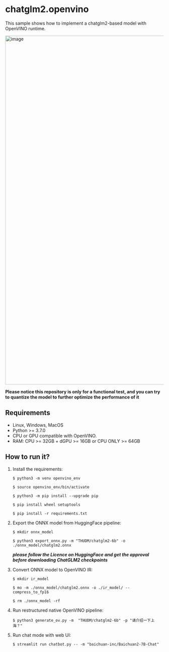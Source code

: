 # chatglm2.openvino

This sample shows how to implement a chatglm2-based model with OpenVINO runtime.


<img width="1110" alt="image" src="https://github.com/OpenVINO-dev-contest/chatglm2.openvino/assets/91237924/6cdfbc45-f70c-42d4-b748-27113d8fe3a8">


**Please notice this repository is only for a functional test, and you can try to quantize the model to further optimize the performance of it**

## Requirements

- Linux, Windows, MacOS
- Python >= 3.7.0
- CPU or GPU compatible with OpenVINO.
- RAM: CPU >= 32GB + dGPU >= 16GB or CPU ONLY >= 64GB

## How to run it?
1. Install the requirements:

    ```$ python3 -m venv openvino_env```

    ```$ source openvino_env/bin/activate```

    ```$ python3 -m pip install --upgrade pip```

    ```$ pip install wheel setuptools```

    ```$ pip install -r requirements.txt```

2. Export the ONNX model from HuggingFace pipeline:

    ```$ mkdir onnx_model```

    ```$ python3 export_onnx.py -m "THUDM/chatglm2-6b" -o ./onnx_model/chatglm2.onnx```

    ***please follow the Licence on HuggingFace and get the approval before downloading ChatGLM2 checkpoints***

3. Convert ONNX model to OpenVINO IR:

    ```$ mkdir ir_model```

    ```$ mo -m ./onnx_model/chatglm2.onnx -o ./ir_model/ --compress_to_fp16```
    
    ```$ rm ./onnx_model -rf```

4. Run restructured native OpenVINO pipeline:

    ```$ python3 generate_ov.py -m  "THUDM/chatglm2-6b" -p "请介绍一下上海？" ```

5. Run chat mode with web UI:

    ```$ streamlit run chatbot.py -- -m "baichuan-inc/Baichuan2-7B-Chat" ```
    
